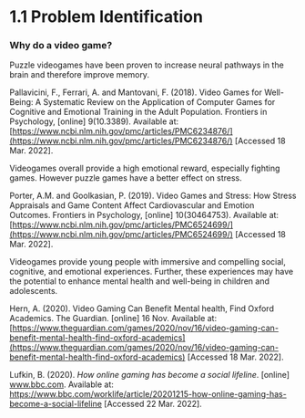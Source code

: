 # 1.1 Problem Identification

### Why do a video game?

Puzzle videogames have been proven to increase neural pathways in the brain and therefore improve memory.

Pallavicini, F., Ferrari, A. and Mantovani, F. (2018). Video Games for Well-Being: A Systematic Review on the Application of Computer Games for Cognitive and Emotional Training in the Adult Population. Frontiers in Psychology, \[online] 9(10.3389). Available at: [https://www.ncbi.nlm.nih.gov/pmc/articles/PMC6234876/](https://www.ncbi.nlm.nih.gov/pmc/articles/PMC6234876/) \[Accessed 18 Mar. 2022].

Videogames overall provide a high emotional reward, especially fighting games. However puzzle games have a better effect on stress.

Porter, A.M. and Goolkasian, P. (2019). Video Games and Stress: How Stress Appraisals and Game Content Affect Cardiovascular and Emotion Outcomes. Frontiers in Psychology, \[online] 10(30464753). Available at: [https://www.ncbi.nlm.nih.gov/pmc/articles/PMC6524699/](https://www.ncbi.nlm.nih.gov/pmc/articles/PMC6524699/) \[Accessed 18 Mar. 2022].

Videogames provide young people with immersive and compelling social, cognitive, and emotional experiences. Further, these experiences may have the potential to enhance mental health and well-being in children and adolescents.

Hern, A. (2020). Video Gaming Can Benefit Mental health, Find Oxford Academics. The Guardian. \[online] 16 Nov. Available at: [https://www.theguardian.com/games/2020/nov/16/video-gaming-can-benefit-mental-health-find-oxford-academics](https://www.theguardian.com/games/2020/nov/16/video-gaming-can-benefit-mental-health-find-oxford-academics) \[Accessed 18 Mar. 2022].

Lufkin, B. (2020). _How online gaming has become a social lifeline_. \[online] www.bbc.com. Available at: https://www.bbc.com/worklife/article/20201215-how-online-gaming-has-become-a-social-lifeline \[Accessed 22 Mar. 2022].
